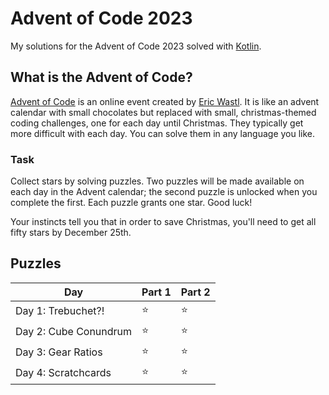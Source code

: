 # Advent of Code 2023

My solutions for the Advent of Code 2023 solved with [Kotlin](https://kotlinlang.org/).

## What is the Advent of Code?

[Advent of Code](https://adventofcode.com/2021) is an online event created
by [Eric Wastl](https://twitter.com/ericwastl). It is like an advent calendar with small chocolates but replaced with
small, christmas-themed coding challenges, one for each day until Christmas. They typically get more difficult with each
day. You can solve them in any language you like.

### Task

Collect stars by solving puzzles. Two puzzles will be made available on each day in the Advent calendar; the second
puzzle is unlocked when you complete the first. Each puzzle grants one star. Good luck!

Your instincts tell you that in order to save Christmas, you'll need to get all fifty stars by December 25th.

## Puzzles

| Day                   | Part 1 | Part 2 |
|-----------------------|--------|--------|
| Day 1: Trebuchet?!    | ⭐      | ⭐      |
| Day 2: Cube Conundrum | ⭐      | ⭐      |
| Day 3: Gear Ratios    | ⭐      | ⭐      |
| Day 4: Scratchcards   | ⭐      | ⭐      |
